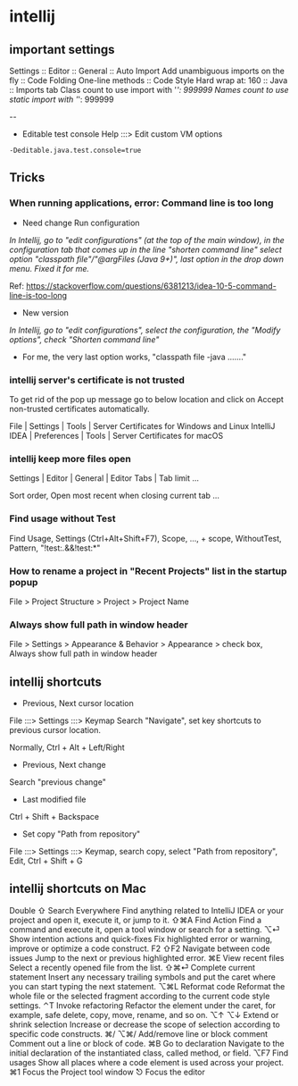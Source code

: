 # intellij

## important settings

Settings
:: Editor
:: General
:: Auto Import
Add unambiguous imports on the fly
:: Code Folding
One-line methods
:: Code Style
Hard wrap at: 160
:: Java
:: Imports tab
Class count to use import with '_': 999999
Names count to use static import with '_': 999999

--

- Editable test console
  Help :::> Edit custom VM options

```
-Deditable.java.test.console=true
```

## Tricks

### When running applications, error: Command line is too long

- Need change Run configuration

_In Intellij, go to "edit configurations" (at the top of the main window), in the configuration tab that comes up in the line "shorten command line" select option "classpath file"/"@argFiles (Java 9+)", last option in the drop down menu. Fixed it for me._

Ref: https://stackoverflow.com/questions/6381213/idea-10-5-command-line-is-too-long

- New version

_In Intellij, go to "edit configurations", select the configuration, the "Modify options", check "Shorten command line"_

- For me, the very last option works, "classpath file -java ......."

### intellij server's certificate is not trusted

To get rid of the pop up message go to below location and click on Accept non-trusted certificates automatically.

File | Settings | Tools | Server Certificates for Windows and Linux
IntelliJ IDEA | Preferences | Tools | Server Certificates for macOS

### intellij keep more files open

Settings | Editor | General | Editor Tabs | Tab limit ...

Sort order, Open most recent when closing current tab ...

### Find usage without Test

Find Usage, Settings (Ctrl+Alt+Shift+F7), Scope, ..., + scope, WithoutTest, Pattern, "!test:_._&&!test:\*"

### How to rename a project in "Recent Projects" list in the startup popup

File > Project Structure > Project > Project Name

### Always show full path in window header

File > Settings > Appearance & Behavior > Appearance > check box, Always show full path in window header

## intellij shortcuts

- Previous, Next cursor location

File :::> Settings :::> Keymap
Search "Navigate", set key shortcuts to previous cursor location.

Normally, Ctrl + Alt + Left/Right

- Previous, Next change

Search "previous change"

- Last modified file

Ctrl + Shift + Backspace

- Set copy "Path from repository"

File :::> Settings :::> Keymap, search copy, select "Path from repository", Edit, Ctrl + Shift + G


## intellij shortcuts on Mac

Double ⇧
Search Everywhere
Find anything related to IntelliJ IDEA or your project and open it, execute it, or jump to it.
⇧⌘A
Find Action
Find a command and execute it, open a tool window or search for a setting.
⌥⏎
Show intention actions and quick-fixes
Fix highlighted error or warning, improve or optimize a code construct.
F2
⇧F2
Navigate between code issues
Jump to the next or previous highlighted error.
⌘E
View recent files
Select a recently opened file from the list.
⇧⌘⏎
Complete current statement
Insert any necessary trailing symbols and put the caret where you can start typing the next statement.
⌥⌘L
Reformat code
Reformat the whole file or the selected fragment according to the current code style settings.
⌃T
Invoke refactoring
Refactor the element under the caret, for example, safe delete, copy, move, rename, and so on.
⌥↑
⌥↓
Extend or shrink selection
Increase or decrease the scope of selection according to specific code constructs.
⌘/
⌥⌘/
Add/remove line or block comment
Comment out a line or block of code.
⌘B
Go to declaration
Navigate to the initial declaration of the instantiated class, called method, or field.
⌥F7
Find usages
Show all places where a code element is used across your project.
⌘1
Focus the Project tool window
⎋
Focus the editor
